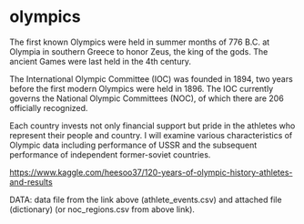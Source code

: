# olympics
The first known Olympics were held in summer months of 776 B.C. at Olympia in southern Greece to honor Zeus, the king of the gods. The ancient Games were last held in the 4th century. ​

The International Olympic Committee (IOC) was founded in 1894, two years before the first modern Olympics were held in 1896. The IOC currently governs the National Olympic Committees (NOC), of which there are 206 officially recognized. ​

Each country invests not only financial support but pride in the athletes who represent their people and country. I will examine various characteristics of Olympic data including performance of USSR and the subsequent 
performance of independent former-soviet countries.

https://www.kaggle.com/heesoo37/120-years-of-olympic-history-athletes-and-results

DATA: data file from the link above (athlete_events.csv) and attached file (dictionary) (or noc_regions.csv from above link).
